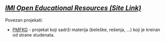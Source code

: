 ## [_IMI Open Educational Resources (Site Link)_](https://imioer.github.io)

Povezan projekati: 
- [PMFKG](https://github.com/studnetwork/PMFKG) - projekat koji sadrži materija (beleške, rešenja, ...) koji je kreiran od strane studenata.
